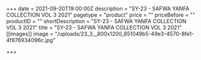 +++
date = 2021-09-20T19:00:00Z
description = "SY-23 - SAFWA YANFA COLLECTION VOL 3 2021"
pagetype = "product"
price = ""
priceBefore = ""
productID = ""
shortDescription = "SY-23 - SAFWA YANFA COLLECTION VOL 3 2021"
title = "SY-23 - SAFWA YANFA COLLECTION VOL 3 2021"
[[images]]
image = "/uploads/23_3__800x1200_851049b5-49e3-4570-8fe1-4f876934096c.jpg"

+++
